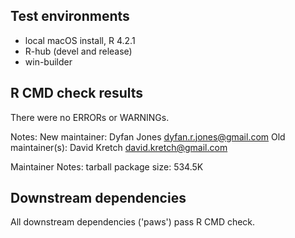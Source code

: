 ## Test environments

* local macOS install, R 4.2.1
* R-hub (devel and release)
* win-builder

## R CMD check results

There were no ERRORs or WARNINGs.

Notes:
  New maintainer:
    Dyfan Jones <dyfan.r.jones@gmail.com>
  Old maintainer(s):
    David Kretch <david.kretch@gmail.com>

Maintainer Notes: tarball package size: 534.5K

## Downstream dependencies

All downstream dependencies ('paws') pass R CMD check.
